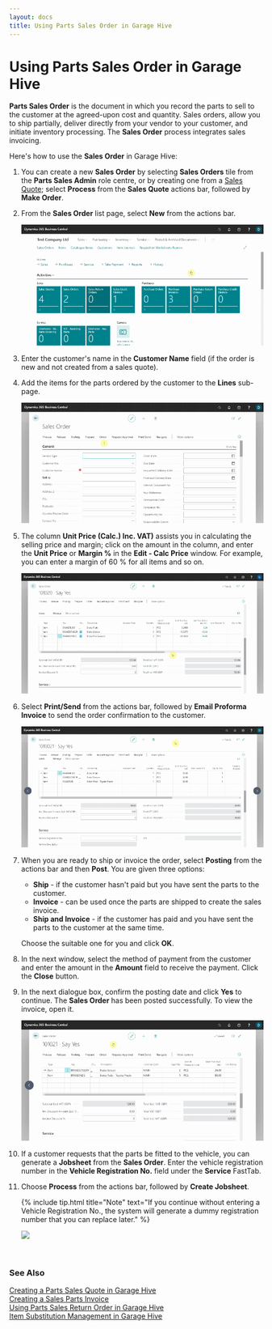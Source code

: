 ```yaml
---
layout: docs
title: Using Parts Sales Order in Garage Hive
---
```


# Using Parts Sales Order in Garage Hive
**Parts Sales Order** is the document in which you record the parts to sell to the customer at the agreed-upon cost and quantity. Sales orders, allow you to ship partially, deliver directly from your vendor to your customer, and initiate inventory processing. The **Sales Order** process integrates sales invoicing. 

Here's how to use the **Sales Order** in Garage Hive:
1. You can create a new **Sales Order** by selecting **Sales Orders** tile from the **Parts Sales Admin** role centre, or by creating one from a [Sales Quote](garagehive-creating-sales-quote.html); select **Process** from the **Sales Quote** actions bar, followed by **Make Order**.
1. From the **Sales Order** list page, select **New** from the actions bar.

   ![](media/garagehive-parts-sales-order1.gif)

1. Enter the customer's name in the **Customer Name** field (if the order is new and not created from a sales quote). 
1. Add the items for the parts ordered by the customer to the **Lines** sub-page.

   ![](media/garagehive-parts-sales-order2.gif)

1. The column **Unit Price (Calc.) Inc. VAT)** assists you in calculating the selling price and margin; click on the amount in the column, and enter the **Unit Price** or **Margin %** in the **Edit - Calc Price** window. For example, you can enter a margin of 60 % for all items and so on.

   ![](media/garagehive-parts-sales-order2a.gif)

1. Select **Print/Send** from the actions bar, followed by **Email Proforma Invoice** to send the order confirmation to the customer.

   ![](media/garagehive-parts-sales-order3.gif)

1. When you are ready to ship or invoice the order, select **Posting** from the actions bar and then **Post**. You are given three options: 
   * **Ship** - if the customer hasn't paid but you have sent the parts to the customer.
   * **Invoice** - can be used once the parts are shipped to create the sales invoice.
   * **Ship and Invoice** - if the customer has paid and you have sent the parts to the customer at the same time.
  
   Choose the suitable one for you and click **OK**.

1. In the next window, select the method of payment from the customer and enter the amount in the **Amount** field to receive the payment. Click the **Close** button.
1. In the next dialogue box, confirm the posting date and click **Yes** to continue. The **Sales Order** has been posted successfully. To view the invoice, open it.

   ![](media/garagehive-parts-sales-order4.gif)

1.  If a customer requests that the parts be fitted to the vehicle, you can generate a **Jobsheet** from the **Sales Order**. Enter the vehicle registration number in the **Vehicle Registration No.** field under the **Service** FastTab.
1. Choose **Process** from the actions bar, followed by **Create Jobsheet**.
    
    {% include tip.html title="Note" text="If you continue without entering a Vehicle Registration No., the system will generate a dummy registration number that you can replace later." %}

   ![](media/garagehive-parts-sales-order5.gif)


<br>

### **See Also**

[Creating a Parts Sales Quote in Garage Hive](garagehive-creating-sales-quote.html) \
[Creating a Sales Parts Invoice](garagehive-creating-sales-invoice.html) \
[Using Parts Sales Return Order in Garage Hive](garagehive-using-sales-return-order.html) \
[Item Substitution Management in Garage Hive](garagehive-item-substitution-management.html)



